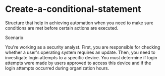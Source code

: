 # Create-a-conditional-statement
Structure that help in achieving automation when you need to make sure conditions are met before certain actions are executed.

Scenario

You're working as a security analyst. First, you are responsible for checking whether a user's operating system requires an update. Then, you need to investigate login attempts to a specific device. You must determine if login attempts were made by users approved to access this device and if the login attempts occurred during organization hours.
